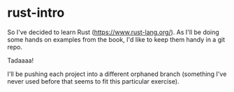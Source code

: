 # rust-intro

So I've decided to learn Rust (https://www.rust-lang.org/). As I'll be doing some hands on examples from the book, I'd like to keep them handy in a git repo.

Tadaaaa!

I'll be pushing each project into a different orphaned branch (something I've never used before that seems to fit this particular exercise).

